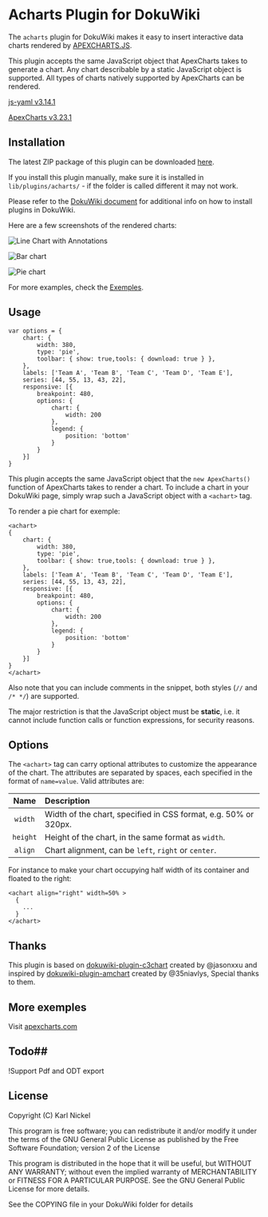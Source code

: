 # Acharts Plugin for DokuWiki #

The `acharts` plugin for DokuWiki makes it easy to insert interactive data charts rendered by [APEXCHARTS.JS](http://www.apexcharts.com/).

This plugin accepts the same JavaScript object that ApexCharts takes to generate a chart. Any chart describable by a static JavaScript object is supported. All types of charts natively supported by ApexCharts can be rendered.

[js-yaml v3.14.1](https://github.com/nodeca/js-yaml)

[ApexCharts v3.23.1](https://github.com/apexcharts/apexcharts.js)

## Installation ##
The latest ZIP package of this plugin can be downloaded [here](https://github.com/karl257/dokuwiki-plugin-acharts/archive/master.zip).

If you install this plugin manually, make sure it is installed in `lib/plugins/acharts/` - if the folder is called different it may not work.

Please refer to the [DokuWiki document](http://www.dokuwiki.org/plugins) for additional info on how to install plugins in DokuWiki.

Here are a few screenshots of the rendered charts:

![Line Chart with Annotations](https://i.imgur.com/HvWG7Lk.png)

![Bar chart](https://i.imgur.com/h3TPT0D.png)

![Pie chart](https://i.imgur.com/qS26V9z.png)

For more examples, check the [Exemples](https://apexcharts.com/javascript-chart-demos).

## Usage ##
```
var options = {
    chart: {
        width: 380,
        type: 'pie',
        toolbar: { show: true,tools: { download: true } },
    },
    labels: ['Team A', 'Team B', 'Team C', 'Team D', 'Team E'],
    series: [44, 55, 13, 43, 22],
    responsive: [{
        breakpoint: 480,
        options: {
            chart: {
                width: 200
            },
            legend: {
                position: 'bottom'
            }
        }
    }]
}
```
This plugin accepts the same JavaScript object that the `new ApexCharts()` function of ApexCharts takes to render a chart. To include a chart in your DokuWiki page, simply wrap such a JavaScript object with a `<achart>` tag.

To render a pie chart for exemple:
```
<achart>
{
    chart: {
        width: 380,
        type: 'pie',
        toolbar: { show: true,tools: { download: true } },
    },
    labels: ['Team A', 'Team B', 'Team C', 'Team D', 'Team E'],
    series: [44, 55, 13, 43, 22],
    responsive: [{
        breakpoint: 480,
        options: {
            chart: {
                width: 200
            },
            legend: {
                position: 'bottom'
            }
        }
    }]
}
</achart>
```

Also note that you can include comments in the snippet, both styles (`//` and `/* */`) are supported.

The major restriction is that the JavaScript object must be **static**, i.e. it cannot include function calls or function expressions, for security reasons.

## Options ##
The `<achart>` tag can carry optional attributes to customize the appearance of the chart. The attributes are separated by spaces, each specified in the format of `name=value`. Valid attributes are:

| Name     | Description |
|:--------:|:----------- |
| `width`  | Width of the chart, specified in CSS format, e.g. 50% or 320px. |
| `height` | Height of the chart, in the same format as `width`. |
| `align`  | Chart alignment, can be `left`, `right` or `center`. |

For instance to make your chart occupying half width of its container and floated to the right:
```
<achart align="right" width=50% >
  {
    ...
  }
</achart>
```

## Thanks ##
This plugin is based on [dokuwiki-plugin-c3chart](https://github.com/jasonxxu/dokuwiki-plugin-c3chart) created by @jasonxxu and inspired by [dokuwiki-plugin-amchart](https://github.com/35niavlys/dokuwiki-plugin-amchart) created by @35niavlys, Special thanks to them.

## More exemples ##
Visit [apexcharts.com](https://apexcharts.com/javascript-chart-demos/)

## Todo##

!Support Pdf and ODT export

## License ##
Copyright (C) Karl Nickel

This program is free software; you can redistribute it and/or modify
it under the terms of the GNU General Public License as published by
the Free Software Foundation; version 2 of the License

This program is distributed in the hope that it will be useful,
but WITHOUT ANY WARRANTY; without even the implied warranty of
MERCHANTABILITY or FITNESS FOR A PARTICULAR PURPOSE.  See the
GNU General Public License for more details.

See the COPYING file in your DokuWiki folder for details
